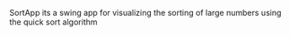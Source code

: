 SortApp its a swing app for visualizing the sorting of large numbers using the quick sort algorithm
